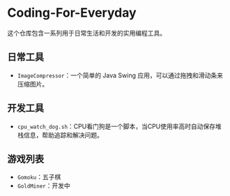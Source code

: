 # Coding-For-Everyday

这个仓库包含一系列用于日常生活和开发的实用编程工具。

## 日常工具

- `ImageCompressor`：一个简单的 Java Swing 应用，可以通过拖拽和滑动条来压缩图片。

## 开发工具

- `cpu_watch_dog.sh`：CPU看门狗是一个脚本，当CPU使用率高时自动保存堆栈信息，帮助追踪和解决问题。

## 游戏列表

- `Gomoku`：五子棋
- `GoldMiner`：开发中
